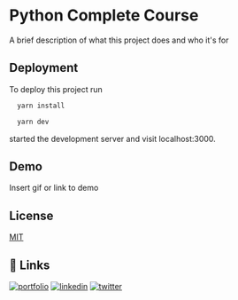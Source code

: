 
# Python Complete Course

A brief description of what this project does and who it's for


## Deployment

To deploy this project run

```bash
  yarn install
```

```bash
  yarn dev
```

started the development server and visit localhost:3000.

## Demo

Insert gif or link to demo


## License

[MIT](https://choosealicense.com/licenses/mit/)


## 🔗 Links
[![portfolio](https://img.shields.io/badge/my_portfolio-000?style=for-the-badge&logo=ko-fi&logoColor=white)](https://dev.jsdhami.com.np/)
[![linkedin](https://img.shields.io/badge/linkedin-0A66C2?style=for-the-badge&logo=linkedin&logoColor=white)](https://www.linkedin.com/jsdhami1020)
[![twitter](https://img.shields.io/badge/twitter-1DA1F2?style=for-the-badge&logo=twitter&logoColor=white)](https://twitter.com/jsdhami1020)


